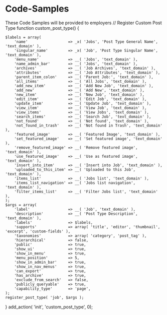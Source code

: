 # Code-Samples
These Code Samples will be provided to employers
// Register Custom Post Type
function custom_post_type() {

    $labels = array(
        'name'                  => _x( 'Jobs', 'Post Type General Name', 'text_domain' ),
        'singular_name'         => _x( 'Job', 'Post Type Singular Name', 'text_domain' ),
        'menu_name'             => __( 'Jobs', 'text_domain' ),
        'name_admin_bar'        => __( 'Jobs', 'text_domain' ),
        'archives'              => __( 'Job Archives', 'text_domain' ),
        'attributes'            => __( 'Job Attributes', 'text_domain' ),
        'parent_item_colon'     => __( 'Parent Job:', 'text_domain' ),
        'all_items'             => __( 'All Jobs', 'text_domain' ),
        'add_new_item'          => __( 'Add New Job', 'text_domain' ),
        'add_new'               => __( 'Add New', 'text_domain' ),
        'new_item'              => __( 'New Job', 'text_domain' ),
        'edit_item'             => __( 'Edit Job', 'text_domain' ),
        'update_item'           => __( 'Update Job', 'text_domain' ),
        'view_item'             => __( 'View Job', 'text_domain' ),
        'view_items'            => __( 'View Jobs', 'text_domain' ),
        'search_items'          => __( 'Search Job', 'text_domain' ),
        'not_found'             => __( 'Not found', 'text_domain' ),
        'not_found_in_trash'    => __( 'Not found in Trash', 'text_domain' ),
        'featured_image'        => __( 'Featured Image', 'text_domain' ),
        'set_featured_image'    => __( 'Set featured image', 'text_domain' ),
        'remove_featured_image' => __( 'Remove featured image', 'text_domain' ),
        'use_featured_image'    => __( 'Use as featured image', 'text_domain' ),
        'insert_into_item'      => __( 'Insert into Job', 'text_domain' ),
        'uploaded_to_this_item' => __( 'Uploaded to this Job', 'text_domain' ),
        'items_list'            => __( 'Jobs list', 'text_domain' ),
        'items_list_navigation' => __( 'Jobs list navigation', 'text_domain' ),
        'filter_items_list'     => __( 'Filter Jobs list', 'text_domain' ),
    );
    $args = array(
        'label'                 => __( 'Job', 'text_domain' ),
        'description'           => __( 'Post Type Description', 'text_domain' ),
        'labels'                => $labels,
        'supports'              => array( 'title', 'editor', 'thumbnail', 'excerpt', 'custom-fields' ),
        'taxonomies'            => array( 'category', 'post_tag' ),
        'hierarchical'          => false,
        'public'                => true,
        'show_ui'               => true,
        'show_in_menu'          => true,
        'menu_position'         => 5,
        'show_in_admin_bar'     => true,
        'show_in_nav_menus'     => true,
        'can_export'            => true,
        'has_archive'           => true,
        'exclude_from_search'   => false,
        'publicly_queryable'    => true,
        'capability_type'       => 'page',
    );
    register_post_type( 'job', $args );

}
add_action( 'init', 'custom_post_type', 0);
